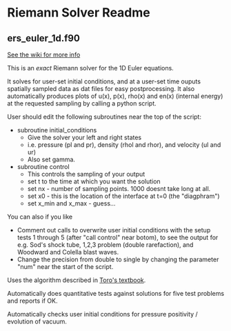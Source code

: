 # Riemann Solver Readme

## ers_euler_1d.f90 

[See the wiki for more info](https://github.com/JOThurgood/SimpleCFD/wiki/ers_euler_1d.f90)

This is an *exact* Riemann solver for the 1D Euler equations.

It solves for user-set initial conditions, and at a user-set time  ouputs spatially sampled data as dat files for easy postprocessing. It also automatically produces plots of u(x), p(x), rho(x) and en(x) (internal energy) at the requested sampling by calling a python script.  

User should edit the following subroutines near the top of the script:

* subroutine initial_conditions
  * Give the solver your left and right states
  * i.e. pressure (pl and pr), density (rhol and rhor), and velocity (ul and ur)
  * Also set gamma.
* subroutine control
  * This controls the sampling of your output 
  * set t to the time at which you want the solution
  * set nx - number of sampling points. 1000 doesnt take long at all. 
  * set x0 - this is the location of the interface at t=0 (the "diagphram")
  * set x_min and x_max - guess... 

You can also if you like 

* Comment out calls to overwrite user initial conditions with the setup tests 1 through 5 (after "call control" near botom), to see the output for e.g. Sod's shock tube, 1,2,3 problem (double rarefaction), and Woodward and Colella blast waves.   
* Change the precision from double to single by changing the parameter "num" near the start of the script. 

Uses the algorithm described in [Toro's textbook](https://www.springer.com/gb/book/9783540252023). 

Automatically does quantitative tests against solutions for five test problems and reports if OK. 

Automatically checks user initial conditions for pressure positivity / evolution of vacuum.
